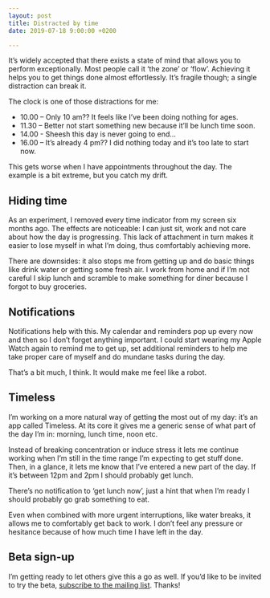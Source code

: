 ```yaml
---
layout: post
title: Distracted by time
date: 2019-07-18 9:00:00 +0200

---
```

It’s widely accepted that there exists a state of mind that allows you to perform exceptionally. Most people call it ‘the zone’ or ‘flow’. Achieving it helps you to get things done almost effortlessly. It’s fragile though; a single distraction can break it.

The clock is one of those distractions for me:

* 10.00 – Only 10 am?? It feels like I’ve been doing nothing for ages.
* 11.30 – Better not start something new because it’ll be lunch time soon.
* 14.00 - Sheesh this day is never going to end…
* 16.00 – It’s already 4 pm?? I did nothing today and it’s too late to start now.

This gets worse when I have appointments throughout the day. The example is a bit extreme, but you catch my drift.

## Hiding time
As an experiment, I removed every time indicator from my screen six months ago. The effects are noticeable: I can just sit, work and not care about how the day is progressing. This lack of attachment in turn makes it easier to lose myself in what I’m doing, thus comfortably achieving more.

There are downsides: it also stops me from getting up and do basic things like drink water or getting some fresh air. I work from home and if I’m not careful I skip lunch and scramble to make something for diner because I forgot to buy groceries.

## Notifications
Notifications help with this. My calendar and reminders pop up every now and then so I don’t forget anything important. I could start wearing my Apple Watch again to remind me to get up, set additional reminders to help me take proper care of myself and do mundane tasks during the day.

That’s a bit much, I think. It would make me feel like a robot.

## Timeless
I’m working on a more natural way of getting the most out of my day: it’s an app called Timeless. At its core it gives me a generic sense of what part of the day I’m in: morning, lunch time, noon etc.

Instead of breaking concentration or induce stress it lets me continue working when I’m still in the time range I’m expecting to get stuff done. Then, in a glance, it lets me know that I’ve entered a new part of the day. If it’s between 12pm and 2pm I should probably get lunch. 

There’s no notification to ‘get lunch now’, just a hint that when I’m ready I should probably go grab something to eat.

Even when combined with more urgent interruptions, like water breaks, it allows me to comfortably get back to work. I don’t feel any pressure or hesitance because of how much time I have left in the day.

## Beta sign-up
I’m getting ready to let others give this a go as well. If you’d like to be invited to try the beta, [subscribe to the mailing list](https://www.dangercove.com/timeless). Thanks!
